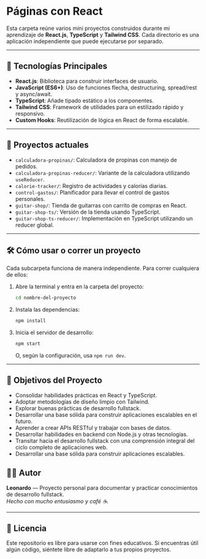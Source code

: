 # Páginas con React

Esta carpeta reúne varios mini proyectos construidos durante mi aprendizaje de **React.js**, **TypeScript** y **Tailwind CSS**. Cada directorio es una aplicación independiente que puede ejecutarse por separado.

---

## 🚀 Tecnologías Principales 

- **React.js**: Biblioteca para construir interfaces de usuario.
- **JavaScript (ES6+)**: Uso de funciones flecha, destructuring, spread/rest y async/await.
- **TypeScript**: Añade tipado estático a los componentes.
- **Tailwind CSS**: Framework de utilidades para un estilizado rápido y responsivo.
- **Custom Hooks**: Reutilización de lógica en React de forma escalable.

---

## 📂 Proyectos actuales

- `calculadora-propinas/`: Calculadora de propinas con manejo de pedidos.
- `calculadora-propinas-reducer/`: Variante de la calculadora utilizando `useReducer`.
- `calorie-tracker/`: Registro de actividades y calorías diarias.
- `control-gastos/`: Planificador para llevar el control de gastos personales.
- `guitar-shop/`: Tienda de guitarras con carrito de compras en React.
- `guitar-shop-ts/`: Versión de la tienda usando TypeScript.
- `guitar-shop-ts-reducer/`: Implementación en TypeScript utilizando un reducer global.


---

## 🛠️ Cómo usar o correr un proyecto

Cada subcarpeta funciona de manera independiente. Para correr cualquiera de ellos:

1. Abre la terminal y entra en la carpeta del proyecto:
   ```bash
   cd nombre-del-proyecto
   ```

2. Instala las dependencias:
   ```bash
   npm install
   ```
3. Inicia el servidor de desarrollo:
   ```bash
   npm start
   ```
   O, según la configuración, usa `npm run dev`.


---

## 🎯 Objetivos del Proyecto

- Consolidar habilidades prácticas en React y TypeScript.
- Adoptar metodologías de diseño limpio con Tailwind.
- Explorar buenas prácticas de desarrollo fullstack.
- Desarrollar una base sólida para construir aplicaciones escalables en el futuro.
- Aprender a crear APIs RESTful y trabajar con bases de datos.
- Desarrollar habilidades en backend con Node.js y otras tecnologías.
- Transitar hacia el desarrollo fullstack con una comprensión integral del ciclo completo de aplicaciones web.
- Desarrollar una base sólida para construir aplicaciones escalables.

## 👨‍💻 Autor

**Leonardo** — Proyecto personal para documentar y practicar conocimientos de desarrollo fullstack.  
*Hecho con mucho entusiasmo y café ☕.*

---

## 📝 Licencia

Este repositorio es libre para usarse con fines educativos. Si encuentras útil algún código, siéntete libre de adaptarlo a tus propios proyectos.